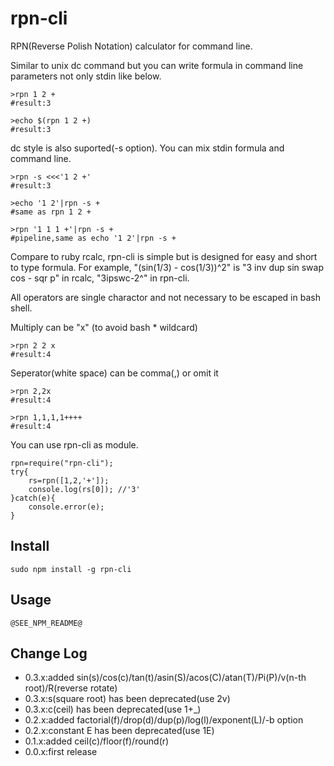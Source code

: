 rpn-cli
==========

RPN(Reverse Polish Notation) calculator for command line.

Similar to unix dc command but you can write formula in command line parameters not only stdin like below.
```
>rpn 1 2 +
#result:3

>echo $(rpn 1 2 +)
#result:3
```

dc style is also suported(-s option). You can mix stdin formula and command line.

```
>rpn -s <<<'1 2 +'
#result:3

>echo '1 2'|rpn -s +
#same as rpn 1 2 +

>rpn '1 1 1 +'|rpn -s +
#pipeline,same as echo '1 2'|rpn -s +
```

Compare to ruby rcalc, rpn-cli is simple but is designed for easy and short to type formula. For example, "(sin(1/3) - cos(1/3))^2" is "3 inv dup sin swap cos - sqr p" in rcalc, "3ipswc-2^" in rpn-cli.

All operators are single charactor and not necessary to be escaped in bash shell.

Multiply can be "x" (to avoid bash * wildcard) 

```
>rpn 2 2 x
#result:4
```

Seperator(white space) can be comma(,) or omit it

```
>rpn 2,2x
#result:4

>rpn 1,1,1,1++++
#result:4
```

You can use rpn-cli as module.

```
rpn=require("rpn-cli");
try{
	rs=rpn([1,2,'+']);
	console.log(rs[0]); //'3'
}catch(e){
	console.error(e);
}
```

## Install

```
sudo npm install -g rpn-cli
```

## Usage

```
@SEE_NPM_README@
```

## Change Log

- 0.3.x:added sin(s)/cos(c)/tan(t)/asin(S)/acos(C)/atan(T)/Pi(P)/v(n-th root)/R(reverse rotate)
- 0.3.x:s(square root) has been deprecated(use 2v)
- 0.3.x:c(ceil) has been deprecated(use 1+_)
- 0.2.x:added factorial(f)/drop(d)/dup(p)/log(l)/exponent(L)/-b option
- 0.2.x:constant E has been deprecated(use 1E)
- 0.1.x:added ceil(c)/floor(f)/round(r)
- 0.0.x:first release
